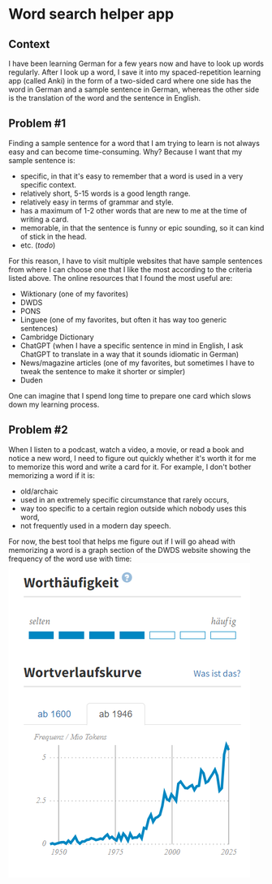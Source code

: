# Word search helper app

## Context

I have been learning German for a few years now and have to look up words regularly.
After I look up a word, I save it into my spaced-repetition learning app (called Anki) in the form of a two-sided card 
where one side has the word in German and a sample sentence in German, whereas the other side is the 
translation of the word and the sentence in English.

## Problem #1

Finding a sample sentence for a word that I am trying to learn is not always easy and can become time-consuming.
Why? Because I want that my sample sentence is:
- specific, in that it's easy to remember that a word is used in a very specific context.
- relatively short, 5-15 words is a good length range.
- relatively easy in terms of grammar and style.
- has a maximum of 1-2 other words that are new to me at the time of writing a card.
- memorable, in that the sentence is funny or epic sounding, so it can kind of stick in the head.
- etc. (_todo_)

For this reason, I have to visit multiple websites that have sample sentences from where 
I can choose one that I like the most according to the criteria listed above. The online resources that I found 
the most useful are:
- Wiktionary (one of my favorites)
- DWDS
- PONS
- Linguee (one of my favorites, but often it has way too generic sentences)
- Cambridge Dictionary
- ChatGPT (when I have a specific sentence in mind in English, I ask ChatGPT to translate in a way that it sounds idiomatic in German)
- News/magazine articles (one of my favorites, but sometimes I have to tweak the sentence to make it shorter or simpler)
- Duden

One can imagine that I spend long time to prepare one card which slows down my learning process.

## Problem #2

When I listen to a podcast, watch a video, a movie, or read a book and notice a new word, I need to figure out quickly whether
it's worth it for me to memorize this word and write a card for it. For example, I don't bother memorizing a word if it is:
- old/archaic
- used in an extremely specific circumstance that rarely occurs,
- way too specific to a certain region outside which nobody uses this word,
- not frequently used in a modern day speech.

For now, the best tool that helps me figure out if I will go ahead with memorizing a word is a graph section of the DWDS
website showing the frequency of the word use with time:
![dwds word frequency graph](docs/dwds-word-frequency.png)


